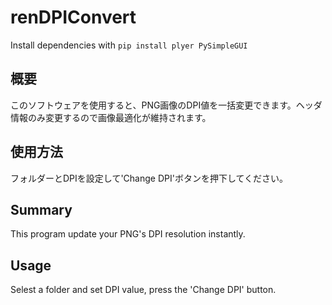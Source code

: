 # renDPIConvert
Install dependencies with ```pip install plyer PySimpleGUI```
## 概要

このソフトウェアを使用すると、PNG画像のDPI値を一括変更できます。ヘッダ情報のみ変更するので画像最適化が維持されます。

## 使用方法

フォルダーとDPIを設定して'Change DPI'ボタンを押下してください。

## Summary

This program update your PNG's DPI resolution instantly.

## Usage

Selest a folder and set DPI value, press the 'Change DPI' button.
